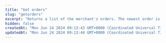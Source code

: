 ```yaml
---
title: "Get orders"
slug: "getorders"
excerpt: "Returns a list of the merchant's orders. The newest order is first in the list."
hidden: false
createdAt: "Mon Jun 24 2024 09:13:43 GMT+0000 (Coordinated Universal Time)"
updatedAt: "Mon Jun 24 2024 09:13:44 GMT+0000 (Coordinated Universal Time)"
---
```

